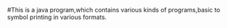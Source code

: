 #This is a java program,which contains various kinds of programs,basic to symbol printing in various formats.